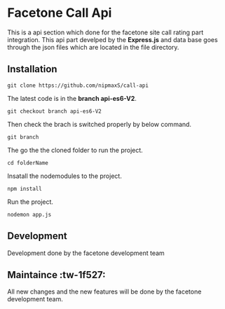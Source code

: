 # Facetone Call Api

This is a api section which done for the facetone site call rating part integration. This api part develped by the **Express.js** and data base goes through the json files which are located in the file directory.




## Installation

`git clone https://github.com/nipmaxS/call-api`

The latest code is in the **branch api-es6-V2**.

`git checkout branch api-es6-V2 `

Then check the brach is switched properly by below command.

`git branch`

The go the the cloned folder to run the project.

`cd folderName`

Insatall the nodemodules to the project.

`npm install`

Run the project.

`nodemon app.js`

## Development

Development done by the facetone development team

## Maintaince :tw-1f527:

All new changes and the new features will be done by the facetone development team.




